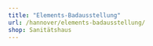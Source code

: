 ```yaml
---
title: "Elements-Badausstellung"
url: /hannover/elements-badausstellung/
shop: Sanitätshaus
---
```

